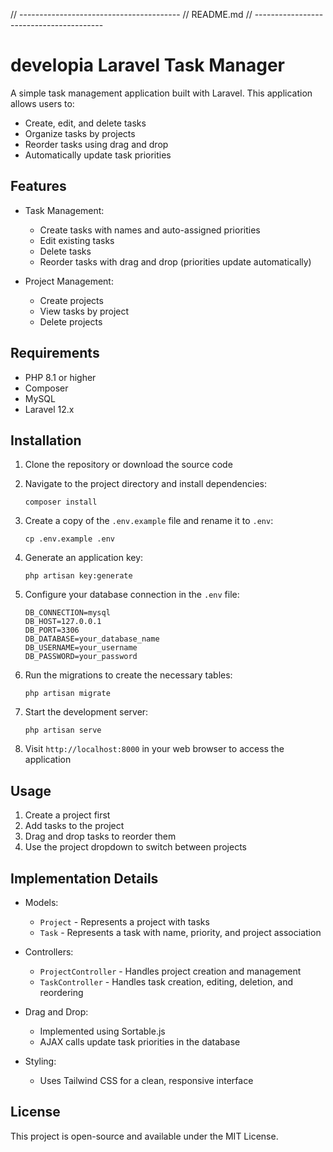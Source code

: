 // ----------------------------------------
// README.md
// ----------------------------------------

# developia Laravel Task Manager

A simple task management application built with Laravel. This application allows users to:

- Create, edit, and delete tasks
- Organize tasks by projects
- Reorder tasks using drag and drop
- Automatically update task priorities

## Features

- Task Management:
  - Create tasks with names and auto-assigned priorities
  - Edit existing tasks
  - Delete tasks
  - Reorder tasks with drag and drop (priorities update automatically)

- Project Management:
  - Create projects
  - View tasks by project
  - Delete projects

## Requirements

- PHP 8.1 or higher
- Composer
- MySQL
- Laravel 12.x

## Installation

1. Clone the repository or download the source code

2. Navigate to the project directory and install dependencies:
   ```
   composer install
   ```

3. Create a copy of the `.env.example` file and rename it to `.env`:
   ```
   cp .env.example .env
   ```

4. Generate an application key:
   ```
   php artisan key:generate
   ```

5. Configure your database connection in the `.env` file:
   ```
   DB_CONNECTION=mysql
   DB_HOST=127.0.0.1
   DB_PORT=3306
   DB_DATABASE=your_database_name
   DB_USERNAME=your_username
   DB_PASSWORD=your_password
   ```

6. Run the migrations to create the necessary tables:
   ```
   php artisan migrate
   ```

7. Start the development server:
   ```
   php artisan serve
   ```

8. Visit `http://localhost:8000` in your web browser to access the application

## Usage

1. Create a project first
2. Add tasks to the project
3. Drag and drop tasks to reorder them
4. Use the project dropdown to switch between projects

## Implementation Details

- Models:
  - `Project` - Represents a project with tasks
  - `Task` - Represents a task with name, priority, and project association

- Controllers:
  - `ProjectController` - Handles project creation and management
  - `TaskController` - Handles task creation, editing, deletion, and reordering

- Drag and Drop:
  - Implemented using Sortable.js
  - AJAX calls update task priorities in the database

- Styling:
  - Uses Tailwind CSS for a clean, responsive interface

## License

This project is open-source and available under the MIT License.

